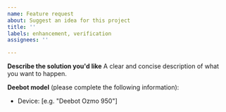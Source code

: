 ```yaml
---
name: Feature request
about: Suggest an idea for this project
title: ''
labels: enhancement, verification
assignees: ''

---
```


**Describe the solution you'd like**
A clear and concise description of what you want to happen.

**Deebot model** (please complete the following information):
 - Device: [e.g. "Deebot Ozmo 950"]
